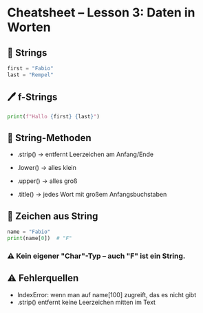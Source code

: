 # Cheatsheet – Lesson 3: Daten in Worten

## 🔑 Strings
```python
first = "Fabio"
last = "Rempel"
```

## 🖊️ f-Strings
```python
print(f"Hallo {first} {last}")
```

## 🔧 String-Methoden

- .strip() → entfernt Leerzeichen am Anfang/Ende

- .lower() → alles klein

- .upper() → alles groß

- .title() → jedes Wort mit großem Anfangsbuchstaben

## 📝 Zeichen aus String
```python
name = "Fabio"
print(name[0])  # "F"
```
### ⚠️ Kein eigener "Char"-Typ – auch "F" ist ein String.

## ⚠️ Fehlerquellen
- IndexError: wenn man auf name[100] zugreift, das es nicht gibt
- .strip() entfernt keine Leerzeichen mitten im Text